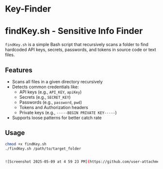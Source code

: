 # Key-Finder


# findKey.sh - Sensitive Info Finder

`findKey.sh` is a simple Bash script that recursively scans a folder to find hardcoded API keys, secrets, passwords, and tokens in source code or text files.

## Features

- Scans all files in a given directory recursively
- Detects common credentials like:
  - API keys (e.g., `API_KEY`, `apiKey`)
  - Secrets (e.g., `SECRET_KEY`)
  - Passwords (e.g., `password`, `pwd`)
  - Tokens and Authorization headers
  - Private keys (e.g., `-----BEGIN PRIVATE KEY-----`)
- Supports loose patterns for better catch rate


## Usage

```bash
chmod +x findKey.sh
./findKey.sh /path/to/target_folder


![Screenshot 2025-05-09 at 4 59 23 PM](https://github.com/user-attachments/assets/bf1e1bb1-9256-4767-9dca-7dc19ef05b24)
